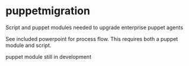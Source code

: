 # puppetmigration
Script and puppet modules needed to upgrade enterprise puppet agents

See included powerpoint for process flow.
This requires both a puppet module and script.

puppet module still in development
